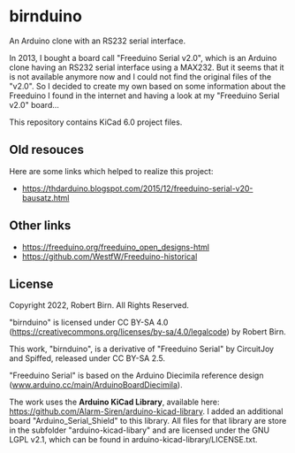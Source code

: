 # birnduino
An Arduino clone with an RS232 serial interface.

In 2013, I bought a board call "Freeduino Serial v2.0", which is an Arduino clone having an RS232 serial interface using a MAX232. But it seems that it is not available anymore now and I could not find the original files of the "v2.0". So I decided to create my own based on some information about the Freeduino I found in the internet and having a look at my "Freeduino Serial v2.0" board...

This repository contains KiCad 6.0 project files.

## Old resouces
Here are some links which helped to realize this project:
- https://thdarduino.blogspot.com/2015/12/freeduino-serial-v20-bausatz.html

## Other links
- https://freeduino.org/freeduino_open_designs-html
- https://github.com/WestfW/Freeduino-historical

## License
Copyright 2022, Robert Birn. All Rights Reserved.

"birnduino" is licensed under CC BY-SA 4.0 (https://creativecommons.org/licenses/by-sa/4.0/legalcode) by Robert Birn.

This work, "birnduino", is a derivative of "Freeduino Serial" by CircuitJoy and Spiffed, released under CC BY-SA 2.5. 

"Freeduino Serial" is based on the Arduino Diecimila reference design (www.arduino.cc/main/ArduinoBoardDiecimila).


The work uses the **Arduino KiCad Library**, available here: https://github.com/Alarm-Siren/arduino-kicad-library.
I added an additional board "Arduino_Serial_Shield" to this library.
All files for that library are store in the subfolder "arduino-kicad-libary" and are licensed under the GNU LGPL v2.1, which can be found in arduino-kicad-library/LICENSE.txt.
